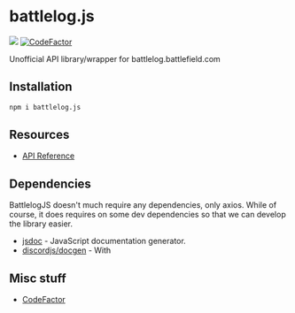 # battlelog.js
![](https://img.shields.io/github/workflow/status/Nefomemes/battlelog.js/ESLint?label=ESLint) [![CodeFactor](https://www.codefactor.io/repository/github/nefomemes/battlelog.js/badge)](https://www.codefactor.io/repository/github/nefomemes/battlelog.js)

Unofficial API library/wrapper for battlelog.battlefield.com

## Installation

```bash
npm i battlelog.js
```

## Resources

- [API Reference](https://nefomemes.github.io/battlelog.js)

## Dependencies
BattlelogJS doesn't much require any dependencies, only axios. While of course, it does requires on some dev dependencies so that we can develop the library easier. 

- [jsdoc](https://github.com/jsdoc/jsdoc) - JavaScript documentation generator.
- [discordjs/docgen](https://github.com/discordjs/docgen) - With 

## Misc stuff

- [CodeFactor](https://www.codefactor.io/repository/github/nefomemes/battlelog.js/issues)
